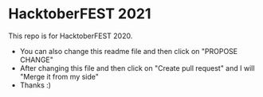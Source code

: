 # HacktoberFEST 2021
This repo is for HacktoberFEST 2020.
* You can also change this readme file and then click on "PROPOSE CHANGE" 
* After changing this file and then click on "Create pull request" and I will "Merge it from my side"
* Thanks :)
